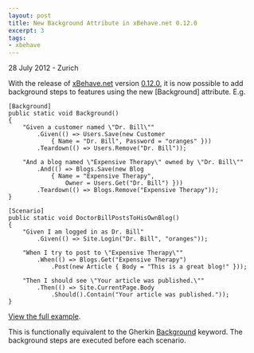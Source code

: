 ```yaml
---
layout: post
title: New Background Attribute in xBehave.net 0.12.0
excerpt: 3
tags:
- xbehave
---
```

28 July 2012 - Zurich

With the release of [xBehave.net](https://github.com/xbehave/xbehave.net) version [0.12.0](https://nuget.org/packages/Xbehave/0.12.0), it is now possible to add background steps to features using the new [Background] attribute. E.g.

    [Background]
	public static void Background()
	{
	    "Given a customer named \"Dr. Bill\""
	        .Given(() => Users.Save(new Customer
	            { Name = "Dr. Bill", Password = "oranges" }))
	        .Teardown(() => Users.Remove("Dr. Bill"));
	
	    "And a blog named \"Expensive Therapy\" owned by \"Dr. Bill\""
	        .And(() => Blogs.Save(new Blog
	            { Name = "Expensive Therapy",
	                Owner = Users.Get("Dr. Bill") }))
	        .Teardown(() => Blogs.Remove("Expensive Therapy"));
	}
	
	[Scenario]
	public static void DoctorBillPostsToHisOwnBlog()
	{
	    "Given I am logged in as Dr. Bill"
	        .Given(() => Site.Login("Dr. Bill", "oranges"));
	
	    "When I try to post to \"Expensive Therapy\""
	        .When(() => Blogs.Get("Expensive Therapy")
	            .Post(new Article { Body = "This is a great blog!" }));
	
	    "Then I should see \"Your article was published.\""
	        .Then(() => Site.CurrentPage.Body
	            .Should().Contain("Your article was published."));
	}

[View the full example](https://github.com/xbehave/xbehave.net/blob/master/src/Xbehave.Samples.Net40/BackgroundSample.cs).

This is functionally equivalent to the Gherkin [Background](https://github.com/cucumber/cucumber/wiki/Background) keyword. The background steps are executed before each scenario.